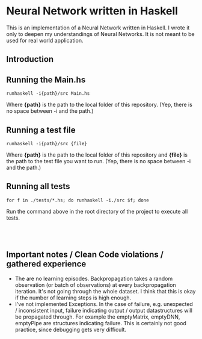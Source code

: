 # Neural Network written in Haskell
 This is an implementation of a Neural Network written in Haskell. I wrote it only to deepen my understandings of Neural Networks. It is not meant to be used for real world application.

## Introduction

## Running the Main.hs
```
runhaskell -i{path}/src Main.hs
```
Where **{path}** is the path to the local folder of this repository. (Yep, there is no space between -i and the path.)

## Running a test file
```
runhaskell -i{path}/src {file}
```

Where **{path}** is the path to the local folder of this repository and **{file}** is the path to the test file you want to run. (Yep, there is no space between -i and the path.)

## Running all tests

```
for f in ./tests/*.hs; do runhaskell -i./src $f; done
```

Run the command above in the root directory of the project to execute all tests.

<br/><br/>

## Important notes / Clean Code violations / gathered experience
* The are no learning episodes. Backpropagation takes a random observation (or batch of observations) at every backpropagation iteration. It's not going through the whole dataset. I think that this is okay if the number of learning steps is high enough.
* I've not implemented Exceptions. In the case of failure, e.g. unexpected / inconsistent input, failure indicating output / output datastructures will be propagated through. For example the emptyMatrix, emptyDNN, emptyPipe are structures indicating failure. This is certainly not good practice, since debugging gets very difficult.
